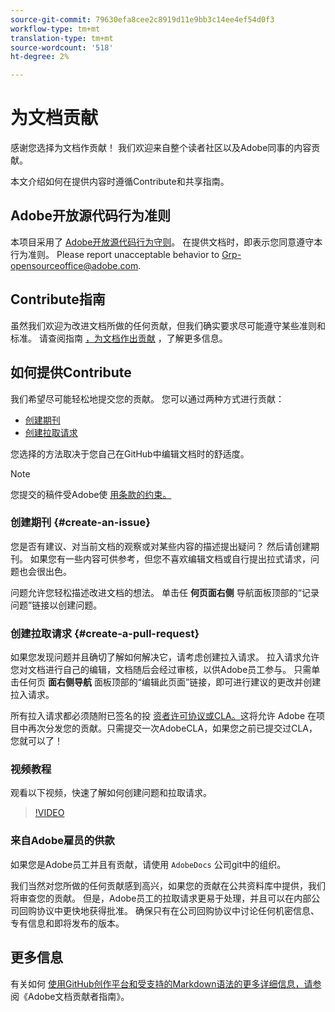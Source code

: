 ```yaml
---
source-git-commit: 79630efa8cee2c8919d11e9bb3c14ee4ef54d0f3
workflow-type: tm+mt
translation-type: tm+mt
source-wordcount: '518'
ht-degree: 2%

---
```

# 为文档贡献

感谢您选择为文档作贡献！ 我们欢迎来自整个读者社区以及Adobe同事的内容贡献。

本文介绍如何在提供内容时遵循Contribute和共享指南。

## Adobe开放源代码行为准则

本项目采用了 [Adobe开放源代码行为守则](code-of-conduct.md)。 在提供文档时，即表示您同意遵守本行为准则。 Please report unacceptable behavior to [Grp-opensourceoffice@adobe.com](mailto:Grp-opensourceoffice@adobe.com).

## Contribute指南

虽然我们欢迎为改进文档所做的任何贡献，但我们确实要求尽可能遵守某些准则和标准。 请查阅指南 [，为文档作出贡献](guidelines.md) ，了解更多信息。

## 如何提供Contribute

我们希望尽可能轻松地提交您的贡献。 您可以通过两种方式进行贡献：

* [创建期刊](#create-an-issue)
* [创建拉取请求](#create-a-pull-request)

您选择的方法取决于您自己在GitHub中编辑文档时的舒适度。

>[!NOTE]
>
>您提交的稿件受Adobe使 [用条款的约束。](https://www.adobe.com/legal/terms.html)

### 创建期刊 {#create-an-issue}

您是否有建议、对当前文档的观察或对某些内容的描述提出疑问？ 然后请创建期刊。 如果您有一些内容可供参考，但您不喜欢编辑文档或自行提出拉式请求，问题也会很出色。

问题允许您轻松描述改进文档的想法。 单击任 **何页面右侧** 导航面板顶部的“记录问题”链接以创建问题。

### 创建拉取请求 {#create-a-pull-request}

如果您发现问题并且确切了解如何解决它，请考虑创建拉入请求。 拉入请求允许您对文档进行自己的编辑，文档随后会经过审核，以供Adobe员工参与。 只需单击任何页 **面右侧导航** 面板顶部的“编辑此页面”链接，即可进行建议的更改并创建拉入请求。

所有拉入请求都必须随附已签名的投 [资者许可协议或CLA。](https://opensource.adobe.com/cla.html)这将允许 Adobe 在项目中再次分发您的贡献。只需提交一次AdobeCLA，如果您之前已提交过CLA，您就可以了！

### 视频教程

观看以下视频，快速了解如何创建问题和拉取请求。

>[!VIDEO](https://video.tv.adobe.com/v/27069)

### 来自Adobe雇员的供款

如果您是Adobe员工并且有贡献，请使用 `AdobeDocs` 公司git中的组织。

我们当然对您所做的任何贡献感到高兴，如果您的贡献在公共资料库中提供，我们将审查您的贡献。 但是，Adobe员工的拉取请求更易于处理，并且可以在内部公司回购协议中更快地获得批准。 确保只有在公司回购协议中讨论任何机密信息、专有信息和即将发布的版本。

## 更多信息

有关如何 [使用GitHub创作平台和受支持的Markdown语法的更多详细信息，请参](https://experienceleague.adobe.com/docs/contributor/contributor-guide/introduction.html) 阅《Adobe文档贡献者指南》。
